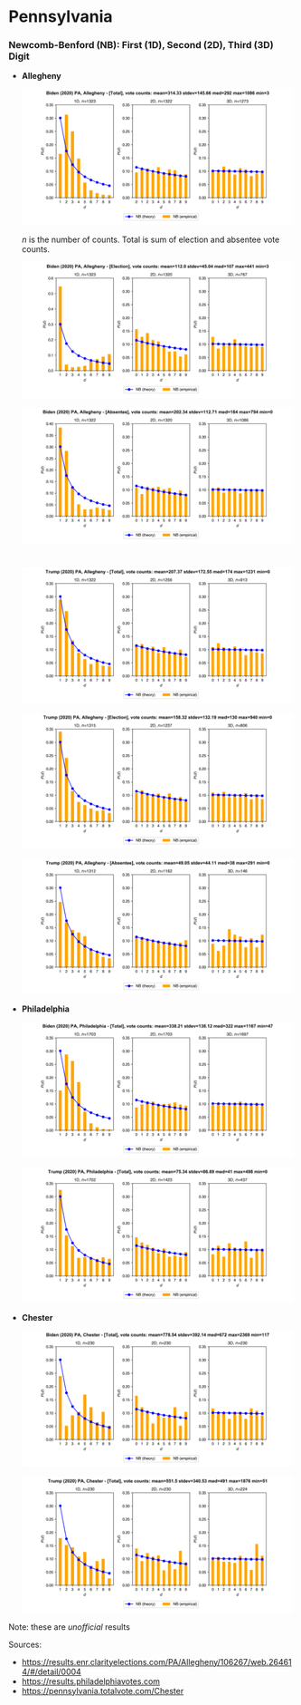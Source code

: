 # Pennsylvania

### Newcomb-Benford (NB): First (1D), Second (2D), Third (3D) Digit

* **Allegheny**

  ![PA_Allegheny_Biden_Total](png/Biden_PA_Allegheny_2020_Total_NB.png)

  *n* is the number of counts. Total is sum of election and absentee vote counts.

  ![PA_Allegheny_Biden_Election](png/Biden_PA_Allegheny_2020_Election_NB.png)

  ![PA_Allegheny_Biden_Absentee](png/Biden_PA_Allegheny_2020_Absentee_NB.png)

  #

  ![PA_Allegheny_Trump_Total](png/Trump_PA_Allegheny_2020_Total_NB.png)

  ![PA_Allegheny_Trump_Election](png/Trump_PA_Allegheny_2020_Election_NB.png)

  ![PA_Allegheny_Trump_Absentee](png/Trump_PA_Allegheny_2020_Absentee_NB.png)
  
* **Philadelphia**

  ![PA_Philadelphia_Biden_Total](png/Biden_PA_Philadelphia_2020_Total_NB.png)
  
  ![PA_Philadelphia_Trump_Total](png/Trump_PA_Philadelphia_2020_Total_NB.png)

* **Chester**

  ![PA_Chester_Biden_Total](png/Biden_PA_Chester_2020_Total_NB.png)
  
  ![PA_Chester_Trump_Total](png/Trump_PA_Chester_2020_Total_NB.png)


Note: these are *unofficial* results

Sources: 
* https://results.enr.clarityelections.com/PA/Allegheny/106267/web.264614/#/detail/0004
* https://results.philadelphiavotes.com
* https://pennsylvania.totalvote.com/Chester

